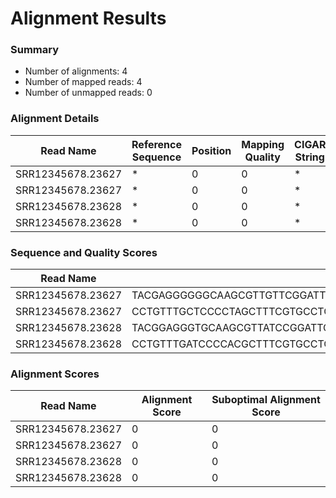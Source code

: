# Alignment Results

### Summary

* Number of alignments: 4
* Number of mapped reads: 4
* Number of unmapped reads: 0

### Alignment Details

| Read Name | Reference Sequence | Position | Mapping Quality | CIGAR String |
| --- | --- | --- | --- | --- |
| SRR12345678.23627 | * | 0 | 0 | * |
| SRR12345678.23627 | * | 0 | 0 | * |
| SRR12345678.23628 | * | 0 | 0 | * |
| SRR12345678.23628 | * | 0 | 0 | * |

### Sequence and Quality Scores

| Read Name | Sequence | Quality Scores |
| --- | --- | --- |
| SRR12345678.23627 | TACGAGGGGGGCAAGCGTTGTTCGGATTTATTGGGCGTAAAGGGTGCGTAGGCGGTTTGGCAAGTCTTATGTGAAATCTTCGGGCTCAACCCGAAGCCTGCATAAGAAACTGCCGGGCTTGAGTATGGGAGAGGTGAGTGGAATTTCCGGT | ???????????????????????????????????????????????????????????????????????????????????????????????????????????????????????????????????????????? |
| SRR12345678.23627 | CCTGTTTGCTCCCCTAGCTTTCGTGCCTCAGCGTCAGTTATGGTCCAGTGAGCCGCTTTCGCCACAGGTGTTCCTTCCGATATCTACGCATTTCACCGCTACACCGGAAATTCCACTCACCTCTCCCATACTCAAGCCCGGCAGTTTTTTT | ???????????????????????????????????????????????????????????????????????????????????????????????????????????????????????????????????????????? |
| SRR12345678.23628 | TACGGAGGGTGCAAGCGTTATCCGGATTCACTGGGTTTAAAGGGTGCGTAGGCGGGTTGGTAAGTCCGTGGTGAAATCTCCAAGCTTAACTTGGAAACTGCCGTGGATACTATCAATCTTGAATATAGTGGAGGTGAGCGGAATATGTCAT | ???????????????????????????????????????????????????????????????????????????????????????????????????????????????????????????????????????????? |
| SRR12345678.23628 | CCTGTTTGATCCCCACGCTTTCGTGCCTCAGCGTCAATAATAGTGTAGCGAGCTGCCTTCGCAATGGGTGTTCTATGTCATATCTAAGCATTTCACCGCTACATGACATATTCCGCTCACCTCCACTA | ???????????????????????????????????????????????????????????????????????????????????????????????????????????????????????????????????????????? |

### Alignment Scores

| Read Name | Alignment Score | Suboptimal Alignment Score |
| --- | --- | --- |
| SRR12345678.23627 | 0 | 0 |
| SRR12345678.23627 | 0 | 0 |
| SRR12345678.23628 | 0 | 0 |
| SRR12345678.23628 | 0 | 0 |